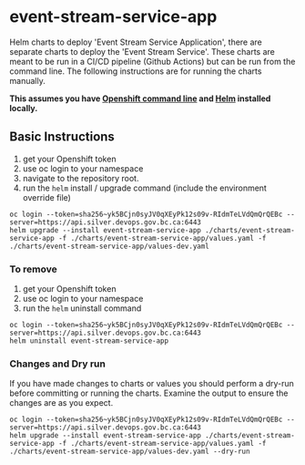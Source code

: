 # event-stream-service-app

Helm charts to deploy 'Event Stream Service Application', there are separate charts to deploy the 'Event Stream Service'. These charts are meant to be run in a CI/CD pipeline (Github Actions) but can be run from the command line. The following instructions are for running the charts manually.

**This assumes you have [Openshift command line](https://docs.openshift.com/container-platform/4.16/cli_reference/openshift_cli/getting-started-cli.html) and [Helm](https://helm.sh) installed locally.**

## Basic Instructions

1. get your Openshift token
2. use oc login to your namespace
3. navigate to the repository root.
4. run the `helm` install / upgrade command (include the environment override file)

```
oc login --token=sha256~yk5BCjn0syJV0qXEyPk12s09v-RIdmTeLVdQmQrQEBc --server=https://api.silver.devops.gov.bc.ca:6443
helm upgrade --install event-stream-service-app ./charts/event-stream-service-app -f ./charts/event-stream-service-app/values.yaml -f ./charts/event-stream-service-app/values-dev.yaml
```

### To remove

1. get your Openshift token
2. use oc login to your namespace
3. run the `helm` uninstall command

```
oc login --token=sha256~yk5BCjn0syJV0qXEyPk12s09v-RIdmTeLVdQmQrQEBc --server=https://api.silver.devops.gov.bc.ca:6443
helm uninstall event-stream-service-app
```

### Changes and Dry run

If you have made changes to charts or values you should perform a dry-run before committing or running the charts. Examine the output to ensure the changes are as you expect.

```
oc login --token=sha256~yk5BCjn0syJV0qXEyPk12s09v-RIdmTeLVdQmQrQEBc --server=https://api.silver.devops.gov.bc.ca:6443
helm upgrade --install event-stream-service-app ./charts/event-stream-service-app -f ./charts/event-stream-service-app/values.yaml -f ./charts/event-stream-service-app/values-dev.yaml --dry-run
```
